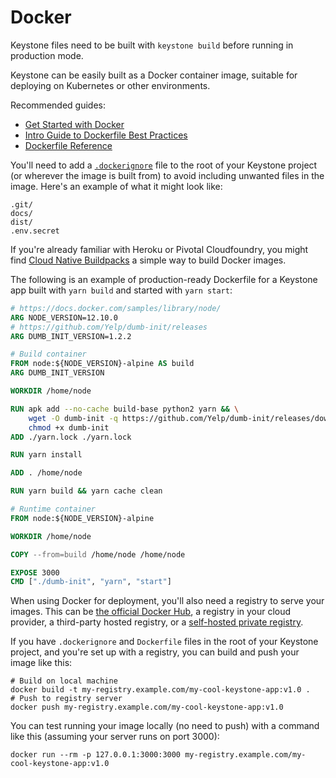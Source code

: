 <!--[meta]
section: guides
title: Docker
subSection: deployment
[meta]-->

# Docker

Keystone files need to be built with `keystone build` before running in production mode.

Keystone can be easily built as a Docker container image, suitable for deploying on Kubernetes or other environments.

Recommended guides:

- [Get Started with Docker](https://docs.docker.com/get-started/)
- [Intro Guide to Dockerfile Best Practices](https://blog.docker.com/2019/07/intro-guide-to-dockerfile-best-practices/)
- [Dockerfile Reference](https://docs.docker.com/engine/reference/builder/)

You'll need to add a [`.dockerignore`](https://docs.docker.com/engine/reference/builder/#dockerignore-file) file to the root of your Keystone project (or wherever the image is built from) to avoid including unwanted files in the image. Here's an example of what it might look like:

```shell title=.dockerignore showLanguage=false
.git/
docs/
dist/
.env.secret
```

If you're already familiar with Heroku or Pivotal Cloudfoundry, you might find [Cloud Native Buildpacks](https://buildpacks.io/) a simple way to build Docker images.

The following is an example of production-ready Dockerfile for a Keystone app built with `yarn build` and started with `yarn start`:

```dockerfile title=Dockerfile showLanguage=false
# https://docs.docker.com/samples/library/node/
ARG NODE_VERSION=12.10.0
# https://github.com/Yelp/dumb-init/releases
ARG DUMB_INIT_VERSION=1.2.2

# Build container
FROM node:${NODE_VERSION}-alpine AS build
ARG DUMB_INIT_VERSION

WORKDIR /home/node

RUN apk add --no-cache build-base python2 yarn && \
    wget -O dumb-init -q https://github.com/Yelp/dumb-init/releases/download/v${DUMB_INIT_VERSION}/dumb-init_${DUMB_INIT_VERSION}_amd64 && \
    chmod +x dumb-init
ADD ./yarn.lock ./yarn.lock

RUN yarn install 

ADD . /home/node

RUN yarn build && yarn cache clean

# Runtime container
FROM node:${NODE_VERSION}-alpine

WORKDIR /home/node

COPY --from=build /home/node /home/node

EXPOSE 3000
CMD ["./dumb-init", "yarn", "start"]
```

When using Docker for deployment, you'll also need a registry to serve your images. This can be [the official Docker Hub](https://hub.docker.com/), a registry in your cloud provider, a third-party hosted registry, or a [self-hosted private registry](https://github.com/docker/distribution).

If you have `.dockerignore` and `Dockerfile` files in the root of your Keystone project, and you're set up with a registry, you can build and push your image like this:

```shell allowCopy=false showLanguage=false
# Build on local machine
docker build -t my-registry.example.com/my-cool-keystone-app:v1.0 .
# Push to registry server
docker push my-registry.example.com/my-cool-keystone-app:v1.0
```

You can test running your image locally (no need to push) with a command like this (assuming your server runs on port 3000):

```shell allowCopy=false showLanguage=false
docker run --rm -p 127.0.0.1:3000:3000 my-registry.example.com/my-cool-keystone-app:v1.0
```
